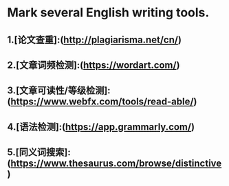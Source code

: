 # Mark several English writing tools.


## 1.[论文查重]:(http://plagiarisma.net/cn/)

## 2.[文章词频检测]:(https://wordart.com/)

## 3.[文章可读性/等级检测]:(https://www.webfx.com/tools/read-able/)

## 4.[语法检测]:(https://app.grammarly.com/)

## 5.[同义词搜索]:(https://www.thesaurus.com/browse/distinctive)
